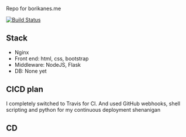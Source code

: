 Repo for borikanes.me

[![Build Status](https://travis-ci.org/borikanes/borikanes.svg?branch=master)](https://travis-ci.org/borikanes/borikanes)

## Stack
- Nginx
- Front end: html, css, bootstrap
- Middleware: NodeJS, Flask
- DB: None yet

## CICD plan
I completely switched to Travis for CI.
And used GitHub webhooks, shell scripting and python for my continuous deployment shenanigan

## CD

